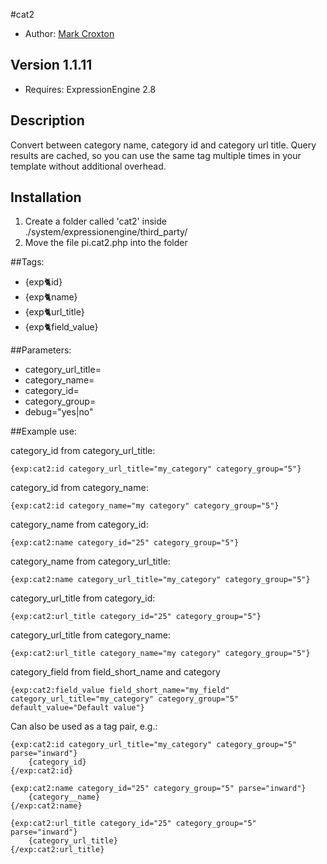 #cat2

* Author: [Mark Croxton](http://hallmark-design.co.uk/)

## Version 1.1.11

* Requires: ExpressionEngine 2.8

## Description

Convert between category name, category id and category url title.
Query results are cached, so you can use the same tag multiple times 
in your template without additional overhead. 

## Installation

1. Create a folder called 'cat2' inside ./system/expressionengine/third_party/
2. Move the file pi.cat2.php into the folder

##Tags:
* {exp:cat2:id}
* {exp:cat2:name}
* {exp:cat2:url_title}
* {exp:cat2:field_value}

##Parameters:
* category_url_title=
* category_name=
* category_id=
* category_group=
* debug="yes|no"

##Example use:

category_id from category_url_title:

	{exp:cat2:id category_url_title="my_category" category_group="5"}

category_id from category_name:

	{exp:cat2:id category_name="my category" category_group="5"}

category_name from category_id:

	{exp:cat2:name category_id="25" category_group="5"}

category_name from category_url_title:

	{exp:cat2:name category_url_title="my_category" category_group="5"}

category_url_title from category_id:

	{exp:cat2:url_title category_id="25" category_group="5"}

category_url_title from category_name:

	{exp:cat2:url_title category_name="my category" category_group="5"}

category_field from field_short_name and category

	{exp:cat2:field_value field_short_name="my_field" category_url_title="my_category" category_group="5" default_value="Default value"}

Can also be used as a tag pair, e.g.:

	{exp:cat2:id category_url_title="my_category" category_group="5" parse="inward"}
		{category_id}
	{/exp:cat2:id}

	{exp:cat2:name category_id="25" category_group="5" parse="inward"}
		{category__name}
	{/exp:cat2:name}

	{exp:cat2:url_title category_id="25" category_group="5" parse="inward"}
		{category_url_title}
	{/exp:cat2:url_title}
